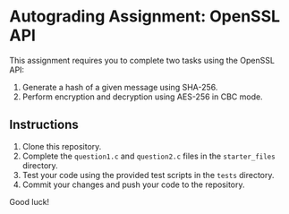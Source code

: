 # Autograding Assignment: OpenSSL API

This assignment requires you to complete two tasks using the OpenSSL API:

1. Generate a hash of a given message using SHA-256.
2. Perform encryption and decryption using AES-256 in CBC mode.

## Instructions

1. Clone this repository.
2. Complete the `question1.c` and `question2.c` files in the `starter_files` directory.
3. Test your code using the provided test scripts in the `tests` directory.
4. Commit your changes and push your code to the repository.

Good luck!

